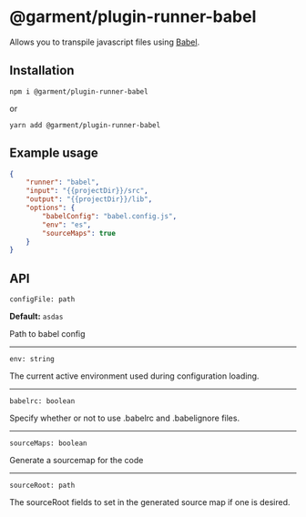 # @garment/plugin-runner-babel

<!-- description src/index.ts firstInterface -->
Allows you to transpile javascript files using [Babel](https://babeljs.io).


## Installation

<!-- installation -->
`npm i @garment/plugin-runner-babel`

or

`yarn add @garment/plugin-runner-babel`

## Example usage

<!-- example src/index.ts firstInterface -->
```json
{
    "runner": "babel",
    "input": "{{projectDir}}/src",
    "output": "{{projectDir}}/lib",
    "options": {
        "babelConfig": "babel.config.js",
        "env": "es",
        "sourceMaps": true
    }
}
```

## API

<!-- api src/index.ts firstInterface  -->
`configFile: path`

**Default:** `asdas`

Path to babel config

---

`env: string`

The current active environment used during configuration loading.

---

`babelrc: boolean`

Specify whether or not to use .babelrc and .babelignore files.

---

`sourceMaps: boolean`

Generate a sourcemap for the code

---

`sourceRoot: path`

The sourceRoot fields to set in the generated source map if one is desired.

